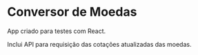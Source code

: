<h1> Conversor de Moedas </h1>

App criado para testes com React.

Inclui API para requisição das cotações atualizadas das moedas.
